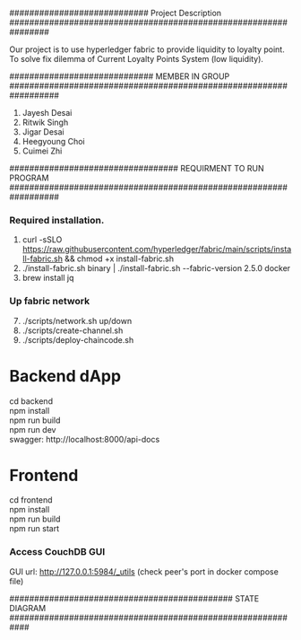 
############################  Project Description ################################################################

Our project is to use hyperledger fabric to provide liquidity to loyalty point. 
To solve fix dilemma of Current Loyalty Points System (low liquidity).

#############################   MEMBER IN GROUP  ##################################################################

1. Jayesh Desai
2. Ritwik Singh
3. Jigar Desai
4. Heegyoung Choi
5. Cuimei Zhi

################################## REQUIRMENT TO RUN PROGRAM ##################################################################
### Required installation.
1. curl -sSLO https://raw.githubusercontent.com/hyperledger/fabric/main/scripts/install-fabric.sh && chmod +x install-fabric.sh
2. ./install-fabric.sh binary | ./install-fabric.sh --fabric-version 2.5.0 docker
3. brew install jq

### Up fabric network
7. ./scripts/network.sh up/down
8. ./scripts/create-channel.sh
9. ./scripts/deploy-chaincode.sh

# Backend dApp
cd backend  
npm install  
npm run build  
npm run dev  
swagger: http://localhost:8000/api-docs

# Frontend
cd frontend  
npm install  
npm run build  
npm run start  

### Access CouchDB GUI
GUI url: http://127.0.0.1:5984/_utils (check peer's port in docker compose file)



#############################################  STATE DIAGRAM  ############################################################


